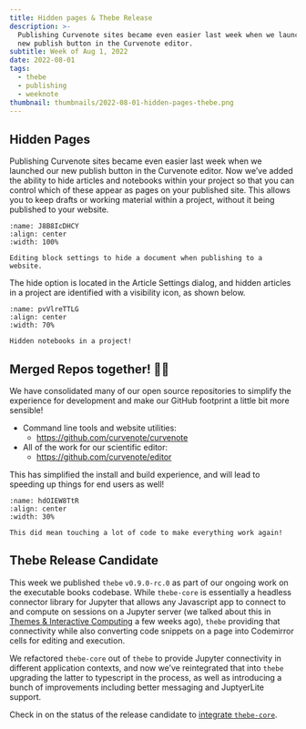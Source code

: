```yaml
---
title: Hidden pages & Thebe Release
description: >-
  Publishing Curvenote sites became even easier last week when we launched our
  new publish button in the Curvenote editor.
subtitle: Week of Aug 1, 2022
date: 2022-08-01
tags:
  - thebe
  - publishing
  - weeknote
thumbnail: thumbnails/2022-08-01-hidden-pages-thebe.png
---
```


## Hidden Pages

Publishing Curvenote sites became even easier last week when we launched our new publish button in the Curvenote editor. Now we’ve added the ability to hide articles and notebooks within your project so that you can control which of these appear as pages on your published site. This allows you to keep drafts or working material within a project, without it being published to your website.

```{figure} images/GTGiJ4YqK38DEbx5hX9m-n71ExCfz8ODDzNhQDJs6-v1.png
:name: J8B8IcDHCY
:align: center
:width: 100%

Editing block settings to hide a document when publishing to a website.
```

The hide option is located in the Article Settings dialog, and hidden articles in a project are identified with a visibility icon, as shown below.

```{figure} images/GTGiJ4YqK38DEbx5hX9m-ea9gDR7T2lRukV77Fp40-v1.png
:name: pvVlreTTLG
:align: center
:width: 70%

Hidden notebooks in a project!
```

## Merged Repos together! 👩🔬

We have consolidated many of our open source repositories to simplify the experience for development and make our GitHub footprint a little bit more sensible!

- Command line tools and website utilities:
  - <https://github.com/curvenote/curvenote>
- All of the work for our scientific editor:
  - <https://github.com/curvenote/editor>

This has simplified the install and build experience, and will lead to speeding up things for end users as well!

```{figure} images/GTGiJ4YqK38DEbx5hX9m-AEQfweqHBFfXnMtqeVmv-v1.png
:name: hdOIEW8TtR
:align: center
:width: 30%

This did mean touching a lot of code to make everything work again!
```

## Thebe Release Candidate

This week we published `thebe` `v0.9.0-rc.0` as part of our ongoing work on the executable books codebase. While `thebe-core` is essentially a headless connector library for Jupyter that allows any Javascript app to connect to and compute on sessions on a Jupyter server (we talked about this in [Themes & Interactive Computing](./2022-06-27-themes-and-interactive-computing.md) a few weeks ago), `thebe` providing that connectivity while also converting code snippets on a page into Codemirror cells for editing and execution.

We refactored `thebe-core` out of `thebe` to provide Jupyter connectivity in different application contexts, and now we’ve reintegrated that into `thebe` upgrading the latter to typescript in the process, as well as introducing a bunch of improvements including better messaging and JuptyerLite support.

Check in on the status of the release candidate to [integrate `thebe-core`](https://github.com/executablebooks/thebe/pull/554).
